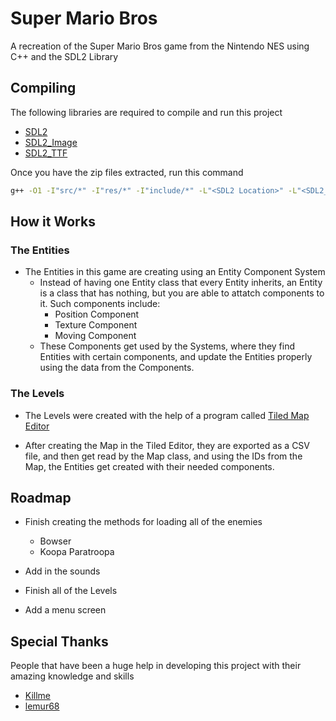
# Super Mario Bros

A recreation of the Super Mario Bros game from the Nintendo NES using C++ and the SDL2 Library

## Compiling

The following libraries are required to compile and run this project
- [SDL2](https://www.libsdl.org/download-2.0.php)
- [SDL2_Image](https://www.libsdl.org/projects/SDL_image/)
- [SDL2_TTF](https://www.libsdl.org/projects/SDL_ttf/release/)

Once you have the zip files extracted, run this command

```bash
g++ -O1 -I"src/*" -I"res/*" -I"include/*" -L"<SDL2 Location>" -L"<SDL2_image Location>" -L"<SDL2_TTF Location>" -lSDL2main -lSDL2 -lSDL2_image -lSDL2_ttf
```

## How it Works

### The Entities
- The Entities in this game are creating using an Entity Component System
    - Instead of having one Entity class that every Entity inherits, an Entity is a class that has nothing, but you are able to attatch components to it. Such components include:
        - Position Component
        - Texture Component
        - Moving Component
    - These Components get used by the Systems, where they find Entities with certain components, and update the Entities properly using the data from the Components.

### The Levels
* The Levels were created with the help of a program called [Tiled Map Editor](https://www.mapeditor.org/)

* After creating the Map in the Tiled Editor, they are exported as a CSV file, and then get read by the Map class, and using the IDs from the Map, the Entities get created with their needed components.
## Roadmap

- Finish creating the methods for loading all of the enemies
    - Bowser
    - Koopa Paratroopa

- Add in the sounds

- Finish all of the Levels

- Add a menu screen


## Special Thanks
People that have been a huge help in developing this project with their amazing knowledge and skills
 - [Killme](https://github.com/killme)
 - [lemur68](https://github.com/friedkeenan/)
